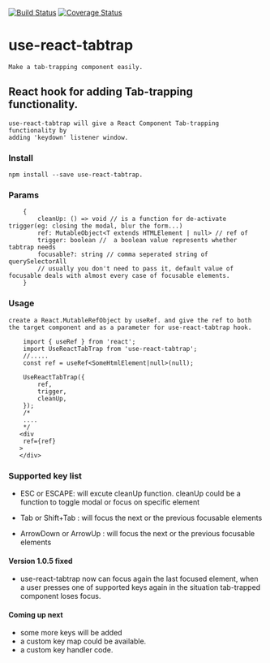 [![Build Status](https://travis-ci.com/judoaseeta/useReactTabTrap.svg?branch=main)](https://travis-ci.com/judoaseeta/useReactTabTrap)
[![Coverage Status](https://coveralls.io/repos/github/judoaseeta/useReactTabTrap/badge.svg?branch=main)](https://coveralls.io/github/judoaseeta/useReactTabTrap?branch=main)
# use-react-tabtrap
    Make a tab-trapping component easily.

## React hook for adding Tab-trapping functionality.
    use-react-tabtrap will give a React Component Tab-trapping functionality by
    adding 'keydown' listener window. 

### Install
    npm install --save use-react-tabtrap.

### Params 
```tsx
    {
        cleanUp: () => void // is a function for de-activate trigger(eg: closing the modal, blur the form...)
        ref: MutableObject<T extends HTMLElement | null> // ref of 
        trigger: boolean //  a boolean value represents whether tabtrap needs
        focusable?: string // comma seperated string of querySelectorAll
        // usually you don't need to pass it, default value of focusable deals with almost every case of focusable elements.
    }
```

### Usage
    create a React.MutableRefObject by useRef. and give the ref to both the target component and as a parameter for use-react-tabtrap hook.
``` tsx
    import { useRef } from 'react';
    import UseReactTabTrap from 'use-react-tabtrap';
    //.....
    const ref = useRef<SomeHtmlElement|null>(null);

    UseReactTabTrap({
        ref,
        trigger,
        cleanUp,
    });
    /*
    ....
    */
   <div
    ref={ref}
   >
   </div>
```

### Supported key list

- ESC or ESCAPE: will excute cleanUp function. cleanUp could be a function to toggle modal or focus on specific element 

- Tab or Shift+Tab : will focus the next or the previous focusable elements

- ArrowDown or ArrowUp : will focus the next or the previous focusable elements

#### Version 1.0.5 fixed
- use-react-tabtrap now can focus again the last focused element, when a user presses one of supported keys again in the situation tab-trapped component loses focus.

#### Coming up next

- some more keys will be added
- a custom key map could be available.
- a custom key handler code.

